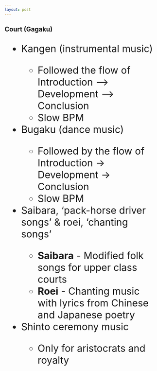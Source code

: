 ```yaml
---
layout: post
---
```


## Court (Gagaku)

<font size="6">
<ul>
<li>Kangen (instrumental music)</li>
    <ul>
        <li>Followed the flow of Introduction --> Development --> Conclusion</li>
        <li>Slow BPM</li>
    </ul>


<li>Bugaku (dance music)</li>
    <ul>
        <li>Followed by the flow of Introduction -> Development -> Conclusion</li>
        <li>Slow BPM</li>
    </ul>


<li>Saibara, ‘pack-horse driver songs’ & roei, ‘chanting songs’</li>
  <ul>
    <li><b>Saibara</b> - Modified folk songs for upper class courts</li>
    <li><b>Roei</b> - Chanting music with lyrics from Chinese and Japanese poetry</li>
  </ul>


<li>Shinto ceremony music</li>
    <ul>
        <li>Only for aristocrats and royalty</li>
    </ul>
</ul>
</font>